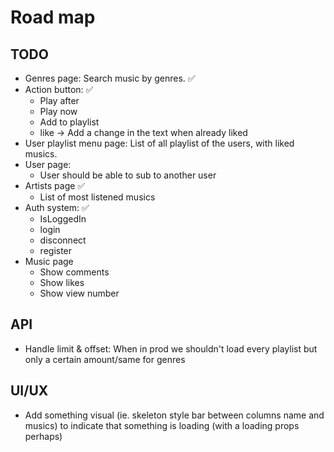 # Road map

## TODO

- Genres page: Search music by genres. ✅
- Action button: ✅
    - Play after
    - Play now
    - Add to playlist
    - like -> Add a change in the text when already liked
- User playlist menu page: List of all playlist of the users, with liked musics.
- User page:
    - User should be able to sub to another user
- Artists page ✅
    - List of most listened musics
- Auth system: ✅
    - IsLoggedIn
    - login
    - disconnect
    - register
- Music page
    - Show comments
    - Show likes
    - Show view number

## API

- Handle limit & offset: When in prod we shouldn't load every playlist but only a certain amount/same for genres

## UI/UX

- Add something visual (ie. skeleton style bar between columns name and musics) to indicate that something is loading (with a loading props perhaps)